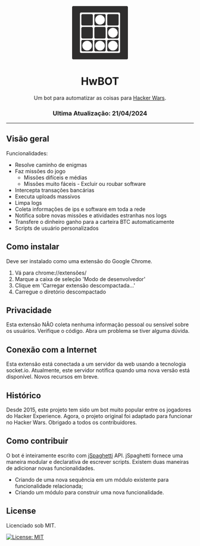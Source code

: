 <div align="center">

  <img src="HwBot.png" alt="Glyder logo" width="150px" />
  
  # HwBOT

  Um bot para automatizar as coisas para [Hacker Wars](hackerwars.io).

  ### Ultima Atualização: 21/04/2024
  ---
</div>

## Visão geral

Funcionalidades:

* Resolve caminho de enigmas
* Faz missões do jogo
    * Missões difíceis e médias
    * Missões muito fáceis - Excluir ou roubar software 
* Intercepta transações bancárias
* Executa uploads massivos
* Limpa logs
* Coleta informações de ips e software em toda a rede
* Notifica sobre novas missões e atividades estranhas nos logs
* Transfere o dinheiro ganho para a carteira BTC automaticamente
* Scripts de usuário personalizados

## Como instalar
Deve ser instalado como uma extensão do Google Chrome.

1. Vá para chrome://extensões/
2. Marque a caixa de seleção 'Modo de desenvolvedor'
3. Clique em 'Carregar extensão descompactada...'
4. Carregue o diretório descompactado

## Privacidade
Esta extensão NÃO coleta nenhuma informação pessoal ou sensível sobre os usuários. Verifique o código. Abra um problema se tiver alguma dúvida.

## Conexão com a Internet

Esta extensão está conectada a um servidor da web usando a tecnologia socket.io. Atualmente, este servidor notifica quando uma nova versão está disponível. Novos recursos em breve.

## Histórico

Desde 2015, este projeto tem sido um bot muito popular entre os jogadores do Hacker Experience. Agora, o projeto original foi adaptado para funcionar no Hacker Wars. Obrigado a todos os contribuidores.

## Como contribuir
O bot é inteiramente escrito com [jSpaghetti](https://github.com/gresendesa/jSpaghetti) API. jSpaghetti fornece uma maneira modular e declarativa de escrever scripts.
Existem duas maneiras de adicionar novas funcionalidades.
* Criando de uma nova sequência em um módulo existente para funcionalidade relacionada;
* Criando um módulo para construir uma nova funcionalidade.

License
---
Licenciado sob  MIT.

[![License: MIT](https://img.shields.io/badge/License-MIT-red.svg?style=for-the-badge)](https://github.com/exteraDev/HwBOT/blob/main/LICENSE)

